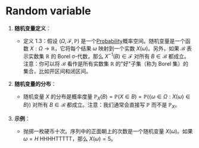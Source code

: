 # Random variable

1. **随机变量定义**：
   - 定义 1.3：假设 $(\Omega, \mathcal{F}, \mathbb{P})$ 是一个[Probability](Probability#Probability%20space.md)概率空间。随机变量是一个函数 $X: \Omega \rightarrow \mathbb{R}$，它将每个结果 $\omega$ 映射到一个实数 $X(\omega)$。另外，如果 $\mathcal{B}$ 表示实数集 $\mathbb{R}$ 的 Borel σ-代数，那么 $X^{-1}(B) \in \mathcal{F}$ 对所有 $B \in \mathcal{B}$ 都成立。注意：你可以将 $\mathcal{B}$ 看作是所有实数集 $\mathbb{R}$ 的"好"子集（称为 Borel 集）的集合，比如开区间和闭区间。

2. **随机变量的分布**：
   - 随机变量 $X$ 的分布是概率度量 $\mathbb{P}_X(B)=\mathbb{P}(X \in B) = \mathbb{P}(\{\omega \in \Omega: X(\omega) \in B\})$ 对所有 $B \in \mathcal{B}$ 都成立。注意：我们通常会直接写 $\mathbb{P}$ 而不是 $\mathbb{P}_X$。

3. **示例**：
   - 抛掷一枚硬币十次。序列中的正面朝上的次数是一个随机变量 $X(\omega)$。如果 $\omega=H$ HHHHTTTTT，那么 $X(\omega)=5$。


